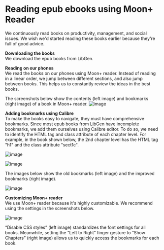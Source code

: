 # Reading epub ebooks using Moon+ Reader

We continuously read books on productivity, management, and social issues. We wish we'd started reading these books earlier because they're full of good advice.  

**Downloading the books**   
We download the epub books from LibGen.  

**Reading on our phones**   
We read the books on our phones using Moon+ reader. Instead of reading in a linear order, we jump between different sections, and also jump between books. This helps us to constantly review the ideas in the best books.  

The screenshots below show the contents (left image) and bookmarks (right image) of a book in Moon+ reader. 
![image](https://github.com/maximilian-ho/articles/assets/94465856/a6d21190-3a2c-4fa5-898a-17d3b55e9b6f)  


**Adding bookmarks using Calibre**  
To make the books easy to navigate, they must have comprehensive bookmarks. Since most epub books from LibGen have incomplete bookmarks, we add them ourselves using Calibre editor. To do so, we need to identify the HTML tag and class attribute of each chapter level. For example, in the book shown below, the 2nd chapter level has the HTML tag "h1" and the class attribute "sect1c". 

![image](https://github.com/maximilian-ho/articles/assets/94465856/0c64fae6-3629-4eef-9774-d5c3f0dd88d1)

![image](https://github.com/maximilian-ho/articles/assets/94465856/dba68d28-4ef6-4c86-ae1b-e6ed6d0a1dba)

The images below show the old bookmarks (left image) and the improved bookmarks (right image). 

![image](https://github.com/maximilian-ho/articles/assets/94465856/e5299fcb-d05c-442a-9bb2-658e578d45c5)


**Customizing Moon+ reader**  
We use Moon+ reader because it's highly customizable. We recommend using the settings in the screenshots below.

![image](https://github.com/maximilian-ho/articles/assets/94465856/23427005-ccfd-4632-9cfb-eb38fb1cec4b)

“Disable CSS styles” (left image) standardizes the font settings for all books. Meanwhile, setting the “Left to Right” finger gesture to “Show Chapters” (right image) allows us to quickly access the bookmarks for each book.  


